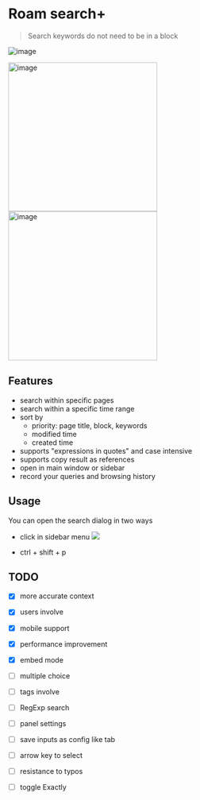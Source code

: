 # Roam search+

> Search keywords do not need to be in a block

![image](https://user-images.githubusercontent.com/23192045/210686326-10990705-e9ff-48cf-8bc1-3125082c878f.png)

<div>
<img width="300" alt="image" src="https://user-images.githubusercontent.com/23192045/210167099-6b68c752-b305-45d8-b07e-2499febd4108.png">
<img width="300" alt="image" src="https://user-images.githubusercontent.com/23192045/210167100-f2d110a1-d124-4bec-b1b3-27fff687eded.png">
</div>

## Features

- search within specific pages
- search within a specific time range
- sort by 
  - priority: page title, block, keywords
  - modified time
  - created time
- supports "expressions in quotes" and case intensive
- supports copy result as references
- open in main window or sidebar
- record your queries and browsing history

## Usage

You can open the search dialog in two ways

- click in sidebar menu ![](https://github.com/dive2Pro/roam-search-plus/blob/main/images/side-menu.png)

- ctrl + shift + p


## TODO

- [x] more accurate context
- [x] users involve
- [X] mobile support
- [x] performance improvement
- [x] embed mode
- [ ] multiple choice
- [ ] tags involve
- [ ] RegExp search
- [ ] panel settings
- [ ] save inputs as config like tab
- [ ] arrow key to select
- [ ] resistance to typos
- [ ] toggle Exactly

